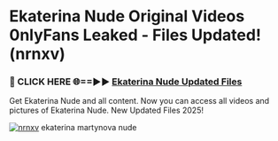 # Ekaterina Nude Original Videos 0nlyFans Leaked - Files Updated! (nrnxv)

<h3>🔴 CLICK HERE 🌐==►► <a href="https://tinyurl.com/52m3yx9h" rel="nofollow">Ekaterina Nude Updated Files</a></h3>

Get Ekaterina Nude and all content. Now you can access all videos and pictures of Ekaterina Nude. New Updated Files 2025!

[![nrnxv](https://i.imgur.com/TnHtlc8.gif)](https://tinyurl.com/52m3yx9h)
ekaterina martynova nude